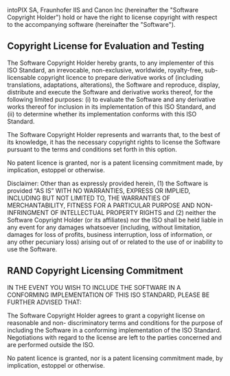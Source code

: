 intoPIX SA, Fraunhofer IIS and Canon Inc (hereinafter the "Software
Copyright Holder") hold or have the right to license copyright with
respect to the accompanying software (hereinafter the "Software").


Copyright License for Evaluation and Testing
--------------------------------------------

The Software Copyright Holder hereby grants, to any implementer of
this ISO Standard, an irrevocable, non-exclusive, worldwide,
royalty-free, sub-licensable copyright licence to prepare derivative
works of (including translations, adaptations, alterations), the
Software and reproduce, display, distribute and execute the Software
and derivative works thereof, for the following limited purposes:
(i) to evaluate the Software and any derivative works thereof for
inclusion in its implementation of this ISO Standard, and
(ii) to determine whether its implementation conforms with this ISO
Standard.

The Software Copyright Holder represents and warrants that, to the
best of its knowledge, it has the necessary copyright rights to
license the Software pursuant to the terms and conditions set forth in
this option.

No patent licence is granted, nor is a patent licensing commitment
made, by implication, estoppel or otherwise.

Disclaimer: Other than as expressly provided herein, (1) the Software
is provided “AS IS” WITH NO WARRANTIES, EXPRESS OR IMPLIED, INCLUDING
BUT NOT LIMITED TO, THE WARRANTIES OF MERCHANTABILITY, FITNESS FOR A
PARTICULAR PURPOSE AND NON-INFRINGMENT OF INTELLECTUAL PROPERTY RIGHTS
and (2) neither the Software Copyright Holder (or its affiliates) nor
the ISO shall be held liable in any event for any damages whatsoever
(including, without limitation, damages for loss of profits, business
interruption, loss of information, or any other pecuniary loss) arising
out of or related to the use of or inability to use the Software.


RAND Copyright Licensing Commitment
-----------------------------------

IN THE EVENT YOU WISH TO INCLUDE THE SOFTWARE IN A CONFORMING
IMPLEMENTATION OF THIS ISO STANDARD, PLEASE BE FURTHER ADVISED THAT:

The Software Copyright Holder agrees to grant a copyright license on
reasonable and non- discriminatory terms and conditions for the
purpose of including the Software in a conforming implementation
of the ISO Standard. Negotiations with regard to the license are
left to the parties concerned and are performed outside the ISO.

No patent licence is granted, nor is a patent licensing commitment
made, by implication, estoppel or otherwise.
